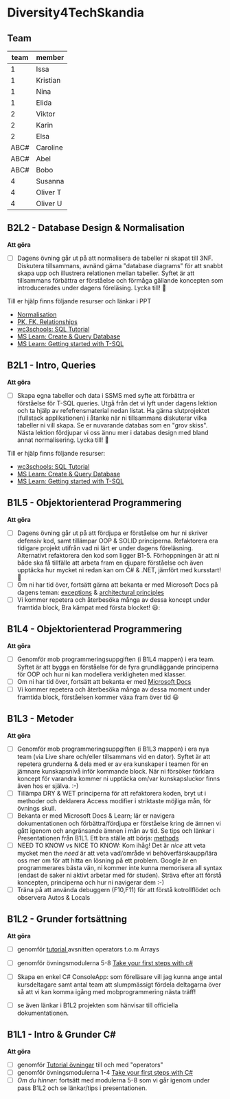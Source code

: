 # Diversity4TechSkandia

## Team

|team |member|
|-----|-------|
|1| Issa      |
|1  |Kristian |
|1  |Nina      |
|1  |Elida     |
|2 |Viktor     |
|2 |Karin      |
|2 |Elsa       |
|ABC# |Caroline   |
|ABC# |Abel       |
|ABC# |Bobo       |
|4 |Susanna    |
|4 |Oliver T   |
|4 |Oliver U   |

  
  
## B2L2 - Database Design & Normalisation

**Att göra**
- [ ] Dagens övning går ut på att normalisera de tabeller ni skapat till 3NF. Diskutera tillsammans, avnänd gärna "database diagrams" för att snabbt skapa upp och illustrera relationen mellan tabeller. Syftet är att tillsammans förbättra er förståelse och förmåga gällande koncepten som introducerades under dagens föreläsing. 
Lycka till! 🙂  

Till er hjälp finns följande resurser och länkar i PPT
- [Normalisation](https://learn.microsoft.com/en-us/office/troubleshoot/access/database-normalization-description)
- [PK, FK, Relationships](https://learn.microsoft.com/en-us/sql/relational-databases/tables/create-foreign-key-relationships?view=sql-server-ver16)
- [wc3schools: SQL Tutorial](https://www.w3schools.com/sql/default.asp)
- [MS Learn: Create & Query Database](https://learn.microsoft.com/en-us/sql/t-sql/lesson-1-creating-database-objects?view=sql-server-ver16#create-a-database)
- [MS Learn: Getting started with T-SQL](https://learn.microsoft.com/en-us/training/paths/get-started-querying-with-transact-sql/)


## B2L1 - Intro, Queries

**Att göra**
- [ ] Skapa egna tabeller och data i SSMS med syfte att förbättra er förståelse för T-SQL queries. Utgå från det vi lyft under dagens lektion och ta hjälp av refefrensmaterial nedan listat. Ha gärna slutprojektet (fullstack applikationen) i åtanke när ni tillsammans diskuterar vilka tabeller ni vill skapa. Se er nuvarande databas som en "grov skiss". Nästa lektion fördjupar vi oss ännu mer i databas design med bland annat normalisering. Lycka till! 🙂  

Till er hjälp finns följande resurser:
  - [wc3schools: SQL Tutorial](https://www.w3schools.com/sql/default.asp)
  - [MS Learn: Create & Query Database](https://learn.microsoft.com/en-us/sql/t-sql/lesson-1-creating-database-objects?view=sql-server-ver16#create-a-database)
  - [MS Learn: Getting started with T-SQL](https://learn.microsoft.com/en-us/training/paths/get-started-querying-with-transact-sql/)


## B1L5 - Objektorienterad Programmering

**Att göra**
- [ ] Dagens övning går ut på att fördjupa er förståelse om hur ni skriver defensiv kod, samt tillämpar OOP & SOLID principerna. Refaktorera era tidigare projekt utifrån vad ni lärt er under dagens föreläsning. Alternativt refaktorera den kod som ligger B1-5. Förhoppningen är att ni både ska få tillfälle att arbeta fram en djupare förståelse och även upptäcka hur mycket ni redan kan om C# & .NET, jämfört med kursstart! 🙂
- [ ] Om ni har tid över, fortsätt gärna att bekanta er med Microsoft Docs på dagens teman: [exceptions](https://learn.microsoft.com/en-us/dotnet/api/system.exception?view=net-7.0) & [architectural principles](https://learn.microsoft.com/en-us/dotnet/architecture/modern-web-apps-azure/architectural-principles#single-responsibility)
- [ ] Vi kommer repetera och återbesöka många av dessa koncept under framtida block, Bra kämpat med första blocket! 😃: 

## B1L4 - Objektorienterad Programmering

**Att göra**
- [ ] Genomför mob programmeringsuppgiften (i B1L4 mappen) i era team. Syftet är att bygga en förståelse för de fyra grundläggande principerna för OOP och hur ni kan modellera verkligheten med klasser.  
- [ ] Om ni har tid över, fortsätt att bekanta er med [Microsoft Docs](https://learn.microsoft.com/en-us/dotnet/csharp/fundamentals/tutorials/oop)
- [ ] Vi kommer repetera och återbesöka många av dessa moment under framtida block, förståelsen kommer växa fram över tid :smiley: 

## B1L3 - Metoder

**Att göra**
- [ ] Genomför mob programmeringsuppgiften (i B1L3 mappen) i era nya team (via Live share och/eller tillsammans vid en dator). Syftet är att repetera grunderna & dela med er av era kunskaper i teamen för en jämnare kunskapsnivå inför kommande block. När ni försöker förklara koncept för varandra kommer ni upptäcka om/var kunskapsluckor finns även hos er själva. :-) 
- [ ] Tillämpa DRY & WET principerna för att refaktorera koden, bryt ut i methoder och deklarera Access modifier i striktaste möjliga mån, för övnings skull.  
- [ ] Bekanta er med Microsoft Docs & Learn; lär er navigera dokumentationen och förbättra/fördjupa er förståelse kring de ämnen vi gått igenom och angränsande ämnen i mån av tid. Se tips och länkar i Presentationen från B1L1. Ett bra ställe att börja: [methods](https://learn.microsoft.com/en-us/dotnet/csharp/methods)
- [ ] NEED TO KNOW vs NICE TO KNOW: Kom ihåg! Det är *nice* att veta mycket men the *need* är att veta vad/område vi behöverfärskaupp/lära oss mer om för att hitta en lösning på ett problem. Google är en programmerares bästa vän, ni kommer inte kunna memorisera all syntax (endast de saker ni aktivt arbetar med för studen). Sträva efter att förstå koncepten, principerna och hur ni navigerar dem :-) 
- [ ] Träna på att använda debuggern (F10,F11) för att förstå kotrollflödet och observera Autos & Locals

## B1L2 - Grunder fortsättning

**Att göra**
- [ ] genomför [tutorial ](https://www.w3schools.com/cs/cs_operators_comparison.php) avsnitten operators t.o.m Arrays  
- [ ] genomför övningsmodulerna 5-8 [Take your first steps with c#](https://learn.microsoft.com/en-us/training/paths/csharp-first-steps/)
- [ ] Skapa en enkel C# ConsoleApp: som föreläsare vill jag kunna ange antal kursdeltagare samt antal team att slumpmässigt fördela deltagarna över så att vi kan komma igång med mobprogrammering nästa träff!
- [ ] se även länkar i B1L2 projekten som hänvisar till officiella dokumentationen.


## B1L1 - Intro & Grunder C#

**Att göra**
- [ ] genomför [Tutorial övningar](https://www.w3schools.com/cs/index.php) till och med "operators"
- [ ] genomför övningsmodulerna 1-4 [Take your first steps with C#](https://learn.microsoft.com/en-us/training/paths/csharp-first-steps/)
- [ ] *Om du hinner*: fortsätt med modulerna 5-8 som vi går igenom under pass B1L2 och se länkar/tips i presentationen.
